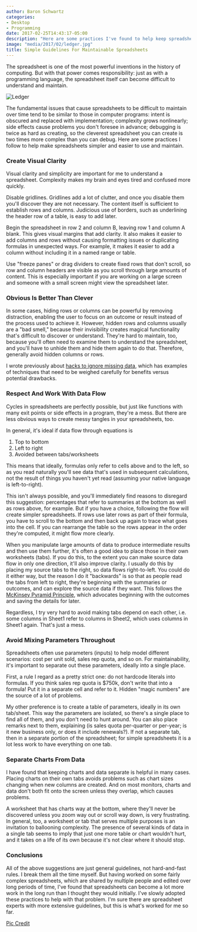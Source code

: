 ```yaml
---
author: Baron Schwartz
categories:
- Desktop
- Programming
date: 2017-02-25T14:43:17-05:00
description: "Here are some practices I've found to help keep spreadsheets manageable over the years."
image: "media/2017/02/ledger.jpg"
title: Simple Guidelines For Maintainable Spreadsheets
---
```


The spreadsheet is one of the most powerful inventions in the history of
computing. But with that power comes responsibility: just as with a programming
language, the spreadsheet itself can become difficult to understand and
maintain. 

![Ledger](/media/2017/02/ledger.jpg)

<!--more-->

The fundamental issues that cause spreadsheets to be difficult to maintain over
time tend to be similar to those in computer programs: intent is obscured and
replaced with implementation; complexity grows nonlinearly; side effects cause
problems you don't foresee in advance; debugging is twice as hard as creating,
so the cleverest spreadsheet you can create is two times more complex than you
can debug. Here are some practices I follow to help make spreadsheets simpler
and easier to use and maintain.

### Create Visual Clarity

Visual clarity and simplicity are important for me to understand a spreadsheet.
Complexity makes my brain and eyes tired and confused more quickly.

Disable gridlines. Gridlines add a lot of clutter, and once you disable them
you'll discover they are not necessary. The content itself is
sufficient to establish rows and columns. Judicious use of borders, such as 
underlining the header row of a table, is easy to add later.

Begin the spreadsheet in row 2 and column B, leaving row 1 and column A blank.
This gives visual margins that add clarity. It also makes it easier to add
columns and rows without causing formatting issues or duplicating formulas in
unexpected ways. For example, it makes it easier to add a column without
including it in a named range or table.

Use "freeze panes" or drag dividers to create fixed rows that don't scroll, so
row and column headers are visible as you scroll through large amounts of
content. This is especially important if you are working on a large screen and
someone with a small screen might view the spreadsheet later.

### Obvious Is Better Than Clever

In some cases, hiding rows or columns can be powerful by removing distraction,
enabling the user to focus on an outcome or result instead of the process used
to achieve it. However, hidden rows and columns usually are a "bad smell,"
because their invisibility creates magical functionality that's difficult to
discover or understand. They're hard to maintain, too, because you'll often need
to examine them to understand the spreadsheet, and you'll have to unhide them
and hide them again to do that. Therefore, generally avoid hidden columns or
rows.

I wrote previously about [hacks to ignore missing
data](/blog/excel-hacks-to-ignore-missing-data/), which has examples of
techniques that need to be weighed carefully for benefits versus potential
drawbacks.

### Respect And Work With Data Flow

Cycles in spreadsheets are perfectly possible, but just like functions with many
exit points or side effects in a
program, they're a mess. But there are less obvious ways to create messy tangles
in your spreadsheets, too.

In general, it's ideal if data flow through equations is

1. Top to bottom
2. Left to right
3. Avoided between tabs/worksheets

This means that ideally, formulas only refer to cells above and to the left, so
as you read naturally you'll see data that's used in subsequent calculations,
not the result of things you haven't yet read (assuming your native language is
left-to-right).

This isn't always possible, and you'll immediately find reasons to disregard
this suggestion: percentages that refer to summaries at the bottom as well as
rows above, for example. But if you have a choice, following the flow will
create simpler spreadsheets. If rows use later rows as part of their formula,
you have to scroll to the bottom and then back up again to trace
what goes into the cell. If you can rearrange the table so the rows appear in
the order they're computed, it might flow more clearly.

When you manipulate large amounts of data to produce intermediate results and
then use them further, it's often a good idea to place those in their own
worksheets (tabs). If you do this, to the extent you can make source data flow
in only one direction, it'll also improve clarity. I usually do this by placing
my source tabs to the right, so data flows right-to-left. You could do it either
way, but the reason I do it "backwards" is so that as people read the tabs from
left to right, they're beginning with the summaries or outcomes, and can explore
the source data if they want. This follows the [McKinsey Pyramid
Principle](https://medium.com/lessons-from-mckinsey/the-pyramid-principle-f0885dd3c5c7),
which advocates beginning with the outcomes and saving the details for later.

Regardless, I try very hard to avoid making tabs depend on each other, i.e. some
columns in Sheet1 refer to columns in Sheet2, which uses columns in Sheet1
again. That's just a mess.

### Avoid Mixing Parameters Throughout

Spreadsheets often use parameters (inputs) to help model different scenarios:
cost per unit sold, sales rep quota, and so on. For maintainability, it's
important to separate out these parameters, ideally into a single place.

First, a rule I regard as a pretty strict one: do not hardcode literals into
formulas. If you think sales rep quota is $750k, don't write that into a
formula! Put it in a separate cell and refer to it. Hidden "magic numbers" are
the source of a lot of problems.

My other preference is to create a table of parameters, ideally in its own
tab/sheet. This way the parameters are isolated, so there's a single place to
find all of them, and you don't need to hunt around. You can also place remarks
next to them, explaining (is sales quota per-quarter or per-year; is it new
business only, or does it include renewals?). If not a separate tab, then in a
separate portion of the spreadsheet; for simple spreadsheets it is a lot less
work to have everything on one tab.

### Separate Charts From Data

I have found that keeping charts and data separate is helpful in many cases.
Placing charts on their own tabs avoids problems such as chart sizes changing
when new columns are created. And on most monitors, charts and data don't both
fit onto the screen unless they overlap, which causes problems.

A worksheet that has charts way at the bottom, where they'll never be discovered
unless you zoom way out or scroll way down, is very frustrating. In general,
too, a worksheet or tab that serves multiple purposes is an invitation to
ballooning complexity. The presence of several kinds of data in a single tab
seems to imply that just one more table or chart wouldn't hurt, and it takes on
a life of its own because it's not clear where it should stop.

### Conclusions

All of the above suggestions are just general guidelines, not hard-and-fast
rules. I break them all the time myself. But having worked on some fairly
complex spreadsheets, which are shared by multiple people and edited over long
periods of time, I've found that spreadsheets can become a lot more work in the
long run than I thought they would initially. I've slowly adopted these
practices to help with that problem. I'm sure there are spreadsheet experts with
more extensive guidelines, but this is what's worked for me so far.

[Pic Credit](https://pixabay.com/en/ledger-accounting-business-money-1428230/)
